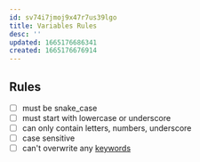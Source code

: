 ```yaml
---
id: sv74i7jmoj9x47r7us39lgo
title: Variables Rules
desc: ''
updated: 1665176686341
created: 1665176676914
---
```

## Rules
- [ ] must be snake_case
- [ ] must start with lowercase or underscore
- [ ] can only contain letters, numbers, underscore
- [ ] case sensitive
- [ ] can't overwrite any [keywords](https://www.w3schools.com/python/python_ref_keywords.asp)